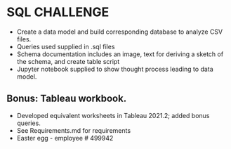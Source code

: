 # SQL CHALLENGE

* Create a data model and build corresponding database to analyze CSV files. 
* Queries used supplied in .sql files
* Schema documentation includes an image, text for deriving a sketch of the schema, and create table script 
* Jupyter notebook supplied to show thought process leading to data model. 

## Bonus: Tableau workbook. 
 * Developed equivalent worksheets in Tableau 2021.2; added bonus queries. 
 * See Requirements.md for requirements
 * Easter egg - employee # 499942
